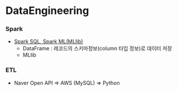 # DataEngineering

### Spark 
* [Spark SQL, Spark ML(MLlib)](https://nbviewer.jupyter.org/github/ttobaegi/DataEngineering/blob/main/1_Introduction/Introduction%20to%20Spark%20SQL%20and%20dataframes.ipynb)
  * DataFrame : 레코드의 스키마정보(column 타입 정보)로 데이터 저장
  * MLlib
### ETL
  * Naver Open API  ⇒ AWS (MySQL) ⇒ Python
